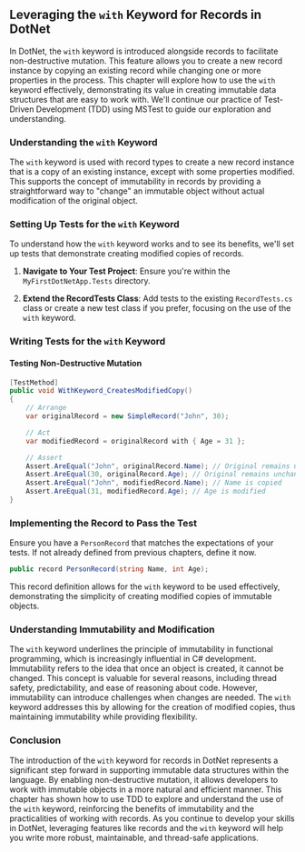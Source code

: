## Leveraging the `with` Keyword for Records in DotNet

In DotNet, the `with` keyword is introduced alongside records to facilitate non-destructive mutation. This feature allows you to create a new record instance by copying an existing record while changing one or more properties in the process. This chapter will explore how to use the `with` keyword effectively, demonstrating its value in creating immutable data structures that are easy to work with. We'll continue our practice of Test-Driven Development (TDD) using MSTest to guide our exploration and understanding.

### Understanding the `with` Keyword

The `with` keyword is used with record types to create a new record instance that is a copy of an existing instance, except with some properties modified. This supports the concept of immutability in records by providing a straightforward way to "change" an immutable object without actual modification of the original object.

### Setting Up Tests for the `with` Keyword

To understand how the `with` keyword works and to see its benefits, we'll set up tests that demonstrate creating modified copies of records.

1. **Navigate to Your Test Project**: Ensure you're within the `MyFirstDotNetApp.Tests` directory.

2. **Extend the RecordTests Class**: Add tests to the existing `RecordTests.cs` class or create a new test class if you prefer, focusing on the use of the `with` keyword.

### Writing Tests for the `with` Keyword

#### Testing Non-Destructive Mutation

```csharp
[TestMethod]
public void WithKeyword_CreatesModifiedCopy()
{
    // Arrange
    var originalRecord = new SimpleRecord("John", 30);

    // Act
    var modifiedRecord = originalRecord with { Age = 31 };

    // Assert
    Assert.AreEqual("John", originalRecord.Name); // Original remains unchanged
    Assert.AreEqual(30, originalRecord.Age); // Original remains unchanged
    Assert.AreEqual("John", modifiedRecord.Name); // Name is copied
    Assert.AreEqual(31, modifiedRecord.Age); // Age is modified
}
```

### Implementing the Record to Pass the Test

Ensure you have a `PersonRecord` that matches the expectations of your tests. If not already defined from previous chapters, define it now.

```csharp
public record PersonRecord(string Name, int Age);
```

This record definition allows for the `with` keyword to be used effectively, demonstrating the simplicity of creating modified copies of immutable objects.

### Understanding Immutability and Modification

The `with` keyword underlines the principle of immutability in functional programming, which is increasingly influential in C# development. Immutability refers to the idea that once an object is created, it cannot be changed. This concept is valuable for several reasons, including thread safety, predictability, and ease of reasoning about code. However, immutability can introduce challenges when changes are needed. The `with` keyword addresses this by allowing for the creation of modified copies, thus maintaining immutability while providing flexibility.

### Conclusion

The introduction of the `with` keyword for records in DotNet represents a significant step forward in supporting immutable data structures within the language. By enabling non-destructive mutation, it allows developers to work with immutable objects in a more natural and efficient manner. This chapter has shown how to use TDD to explore and understand the use of the `with` keyword, reinforcing the benefits of immutability and the practicalities of working with records. As you continue to develop your skills in DotNet, leveraging features like records and the `with` keyword will help you write more robust, maintainable, and thread-safe applications.
